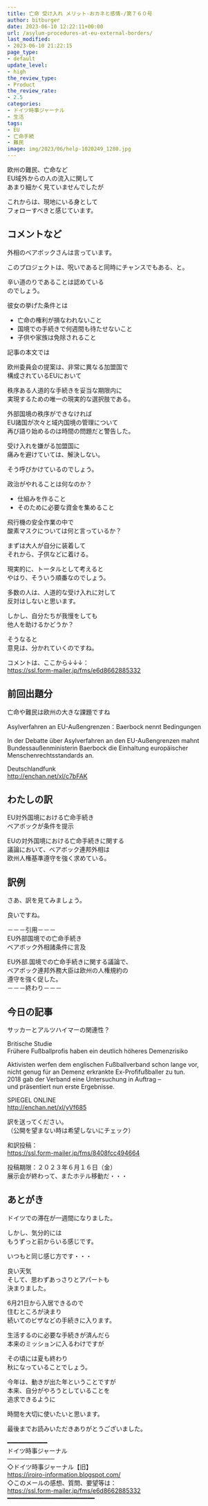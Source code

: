 ```yaml
---
title: 亡命 受け入れ メリット-おカネと感情-/第７６０号
author: bitburger
date: 2023-06-10 12:22:11+00:00
url: /asylum-procedures-at-eu-external-borders/
last_modified:
- 2023-06-10 21:22:15
page_type:
- default
update_level:
- high
the_review_type:
- Product
the_review_rate:
- 2.5
categories:
- ドイツ時事ジャーナル
- 生活
tags:
- EU
- 亡命手続
- 難民
image: img/2023/06/help-1020249_1280.jpg
---
```

欧州の難民、亡命など  
EU域外からの人の流入に関して  
あまり細かく見ていませんでしたが

これからは、現地にいる身として  
フォローすべきと感じています。

## コメントなど
外相のベアボックさんは言っています。

このプロジェクトは、<span class="fz-22px"><span class="bold-red"><span class="marker-under">呪いであると同時にチャンスでもある</span></span></span>、と。

辛い道のりであることは認めている  
のでしょう。

彼女の挙げた条件とは

<ul class="wp-block-list">
  <li>
    <span class="fz-22px"><span class="bold-red">亡命の権利が損なわれないこと</span></span>
  </li>
  <li>
    <span class="fz-22px"><span class="bold-red">国境での手続きで何週間も待たせないこと</span></span>
  </li>
  <li>
    <span class="fz-22px"><span class="bold-red">子供や家族は免除されること</span></span>
  </li>
</ul>

記事の本文では

欧州委員会の提案は、非常に異なる加盟国で  
構成されているEUにおいて

秩序ある人道的な手続きを妥当な期限内に  
実現するための唯一の現実的な選択肢である。

外部国境の秩序ができなければ  
EU諸国が次々と域内国境の管理について  
再び語り始めるのは時間の問題だと警告した。

受け入れを嫌がる加盟国に  
痛みを避けていては、解決しない。

そう呼びかけているのでしょう。

政治がやれることは何なのか？

<ul class="wp-block-list">
  <li>
    <span class="fz-22px"><span class="bold-red">仕組みを作ること</span></span>
  </li>
  <li>
    <span class="fz-22px"><span class="bold-red">そのために必要な資金を集めること</span></span>
  </li>
</ul>

飛行機の安全作業の中で  
酸素マスクについては何と言っているか？

まずは大人が自分に装着して  
それから、子供などに着ける。

現実的に、トータルとして考えると  
やはり、そういう順番なのでしょう。

多数の人は、人道的な受け入れに対して  
反対はしないと思います。

しかし、自分たちが我慢をしても  
他人を助けるかどうか？

そうなると  
意見は、分かれていくのですね。

コメントは、ここから↓↓↓：  
<https://ssl.form-mailer.jp/fms/e6d8662885332>

## 前回出題分
亡命や難民は欧州の大きな課題ですね

Asylverfahren an EU-Außengrenzen：Baerbock nennt Bedingungen

In der Debatte über Asylverfahren an den EU-Außengrenzen mahnt  
Bundessaußenministerin Baerbock die Einhaltung europäischer  
Menschenrechtsstandards an.

Deutschlandfunk  
<http://enchan.net/xl/c7bFAK>

## わたしの訳
EU対外国境における亡命手続き  
ベアボックが条件を提示

EUの対外国境における亡命手続きに関する  
議論において、ベアボック連邦外相は  
欧州人権基準遵守を強く求めている。

## 訳例
さあ、訳を見てみましょう。

良いですね。

－－－引用－－－  
EU外部国境での亡命手続き  
ベアボック外相諸条件に言及

EU外部.国境での亡命手続きに関する議論で、  
ベアボック連邦外務大臣は欧州の人権規約の  
遵守を強く促した。  
－－－終わり－－－

## 今日の記事
サッカーとアルツハイマーの関連性？

Britische Studie  
Frühere Fußballprofis haben ein deutlich höheres Demenzrisiko

Aktivisten werfen dem englischen Fußballverband schon lange vor,  
nicht genug für an Demenz erkrankte Ex-Profifußballer zu tun.  
2018 gab der Verband eine Untersuchung in Auftrag &#8211;  
und präsentiert nun erste Ergebnisse.

SPIEGEL ONLINE  
<http://enchan.net/xl/yVf685>

訳を送ってください。  
（公開を望まない時は希望しないにチェック）

和訳投稿：  
<https://ssl.form-mailer.jp/fms/8408fcc494664>

投稿期限：２０２３年６月１６日（金）  
展示会が終わって、またホテル移動だ・・・

## あとがき
ドイツでの滞在が一週間になりました。

しかし、気分的には  
もうずっと前からいる感じです。

いつもと同じ感じ方です・・・

良い天気  
そして、思わずあっさりとアパートも  
決まりました。

6月21日から入居できるので  
住むところが決まり  
続いてのビザなどの手続きに入ります。

生活するのに必要な手続きが済んだら  
本来のミッションに入るわけですが

その頃には夏も終わり  
秋になっていることでしょう。

今年は、動きが出た年ということですが  
本来、自分がやろうとしていることを  
追求できるように

時間を大切に使いたいと思います。

最後までお読みいただきありがとうございました。

━━━━━━━━━━━  
ドイツ時事ジャーナル  
───────────  
◇ドイツ時事ジャーナル【旧】  
<https://iroiro-information.blogspot.com/>  
◇このメールの感想、質問、要望等は：  
<https://ssl.form-mailer.jp/fms/e6d8662885332>  
━━━━━━━━━━━━━━━━━━━━━━━━